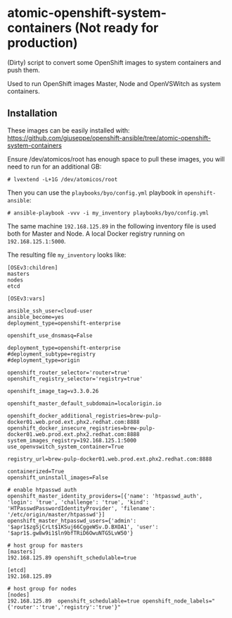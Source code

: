 # atomic-openshift-system-containers (Not ready for production)

(Dirty) script to convert some OpenShift images to system containers and push them.

Used to run OpenShift images Master, Node and OpenVSWitch as system containers.

## Installation

These images can be easily installed with: https://github.com/giuseppe/openshift-ansible/tree/atomic-openshift-system-containers

Ensure /dev/atomicos/root has enough space to pull these images, you will need to run for an additional GB:
```
# lvextend -L+1G /dev/atomicos/root
```

Then you can use the `playbooks/byo/config.yml` playbook in `openshift-ansible`:

```
# ansible-playbook -vvv -i my_inventory playbooks/byo/config.yml
```

The same machine `192.168.125.89` in the following inventory file is
used both for Master and Node.  A local Docker registry running on
`192.168.125.1:5000`.

The resulting file `my_inventory` looks like:

```
[OSEv3:children]
masters
nodes
etcd

[OSEv3:vars]

ansible_ssh_user=cloud-user
ansible_become=yes
deployment_type=openshift-enterprise

openshift_use_dnsmasq=False

deployment_type=openshift-enterprise
#deployment_subtype=registry
#deployment_type=origin

openshift_router_selector='router=true'
openshift_registry_selector='registry=true'

openshift_image_tag=v3.3.0.26

openshift_master_default_subdomain=localorigin.io

openshift_docker_additional_registries=brew-pulp-docker01.web.prod.ext.phx2.redhat.com:8888
openshift_docker_insecure_registries=brew-pulp-docker01.web.prod.ext.phx2.redhat.com:8888
system_images_registry=192.168.125.1:5000
use_openvswitch_system_container=True

registry_url=brew-pulp-docker01.web.prod.ext.phx2.redhat.com:8888

containerized=True
openshift_uninstall_images=False

# enable htpasswd auth
openshift_master_identity_providers=[{'name': 'htpasswd_auth', 'login': 'true', 'challenge': 'true', 'kind': 'HTPasswdPasswordIdentityProvider', 'filename': '/etc/origin/master/htpasswd'}]
openshift_master_htpasswd_users={'admin': '$apr1$zgSjCrLt$1KSuj66CggeWSv.D.BXOA1', 'user': '$apr1$.gw8w9i1$ln9bfTRiD6OwuNTG5LvW50'}

# host group for masters
[masters]
192.168.125.89 openshift_schedulable=true

[etcd]
192.168.125.89

# host group for nodes
[nodes]
192.168.125.89  openshift_schedulable=true openshift_node_labels="{'router':'true','registry':'true'}"
```
